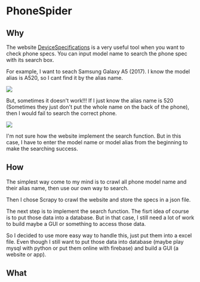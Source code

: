 # PhoneSpider
## Why
The website [DeviceSpecifications](https://www.devicespecifications.com/en) is a very useful tool when you want to check phone specs. You can input model name to search the phone spec with its search box.


For example, I want to seach Samsung Galaxy A5 (2017). I know the model alias is A520, so I cant find it by the alias name.


![](resources/specs_success.gif)


But, sometimes it doesn't work!!! If I just know the alias name is 520 (Sometimes they just don't put the whole name on the back of the phone), then I would fail to search the correct phone.


![](resources/specs_fail.gif)


I'm not sure how the website implement the search function. But in this case, I have to enter the model name or model alias from the beginning to make the searching success.


## How
The simplest way come to my mind is to crawl all phone model name and their alias name, then use our own way to search. 


Then I chose Scrapy to crawl the website and store the specs in a json file.


The next step is to implement the search function. The fisrt idea of course is to put those data into a database. But in that case, I still need a lot of work to build maybe a GUI or something to access those data.


So I decided to use more easy way to handle this, just put them into a excel file. Even though I still want to put those data into database (maybe play mysql with python or put them online with firebase) and build a GUI (a website or app).


## What


